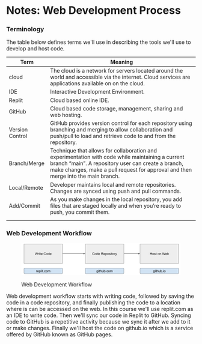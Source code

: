 # Notes: Web Development Process





### Terminology

The table below defines terms we'll use in describing the tools we'll use to develop and host code.

&#x20;

| Term            | Meaning                                                                                                                                                                                                                                     |
| --------------- | ------------------------------------------------------------------------------------------------------------------------------------------------------------------------------------------------------------------------------------------- |
| cloud           | The cloud is a network for servers located around the world and accessible via the internet. Cloud services are applications available on on the cloud.                                                                                     |
| IDE             | Interactive Development Environment.                                                                                                                                                                                                        |
| Replit          | Cloud based online IDE.                                                                                                                                                                                                                     |
| GitHub          | Cloud based code storage, management, sharing and web hosting.                                                                                                                                                                              |
| Version Control | GitHub provides version control for each repository using branching and merging to allow collaboration and push/pull to load and retrieve code to and from the repository.                                                                  |
| Branch/Merge    | Technique that allows for collaboration and experimentation with code while maintaining a current branch “main”. A repository user can create a branch, make changes, make a pull request for approval and then merge into the main branch. |
| Local/Remote    | Developer maintains local and remote repositories. Changes are synced using push and pull commands.                                                                                                                                         |
| Add/Commit      | As you make changes in the local repository, you add files that are staged locally and when you’re ready to push, you commit them.                                                                                                          |
|                 |                                                                                                                                                                                                                                             |
|                 |                                                                                                                                                                                                                                             |

### Web Development Workflow

<figure><img src="../.gitbook/assets/image (4).png" alt=""><figcaption><p>Web Development Workflow</p></figcaption></figure>

Web development workflow starts with writing code, followed by saving the code in a code repository, and finally publishing the code to a location where is can be accessed on the web.  In this course we'll use replit.com as an IDE to write code.  Then we'll sync our code in Replit to GitHub.  Syncing code to GitHub is a repetitive activity because we sync it after we add to it or make changes.  Finally we'll host the code on github.io which is a service offered by GitHub known as GitHub pages.
